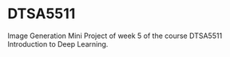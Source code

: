 # DTSA5511

Image Generation Mini Project of week 5 of the course DTSA5511 Introduction to Deep Learning.
